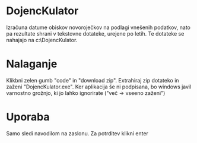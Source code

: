# DojencKulator

Izračuna datume obiskov novoroječkov na podlagi vnešenih podatkov, nato pa rezultate shrani v tekstovne dotateke, urejene po letih. Te dotateke se nahajajo na c:\DojencKulator.

# Nalaganje

Klikbni zelen gumb "code" in "download zip". Extrahiraj zip dotateko in zaženi "DojencKulator.exe". Ker aplikacija še ni podpisana, bo windows javil varnostno grožnjo, ki jo lahko ignorirate ("več -> vseeno zaženi")

# Uporaba

Samo sledi navodilom na zaslonu. Za potrditev klikni enter
